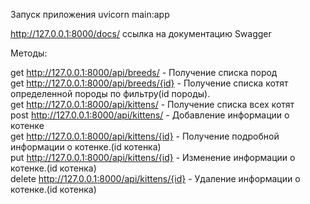 Запуск приложения uvicorn main:app

http://127.0.0.1:8000/docs/ ссылка на документацию Swagger

Методы:

get http://127.0.0.1:8000/api/breeds/         - Получение списка пород <br>
get http://127.0.0.1:8000/api/breeds/{id}      - Получение списка котят определенной породы по фильтру(id породы).<br>
get http://127.0.0.1:8000/api/kittens/          - Получение списка всех котят<br>
post http://127.0.0.1:8000/api/kittens/        - Добавление информации о котенке<br>
get http://127.0.0.1:8000/api/kittens/{id}      - Получение подробной информации о котенке.(id котенка)<br>
put http://127.0.0.1:8000/api/kittens/{id}      - Изменение информации о котенке.(id котенка)<br>
delete http://127.0.0.1:8000/api/kittens/{id}  - Удаление информации о котенке.(id котенка)
